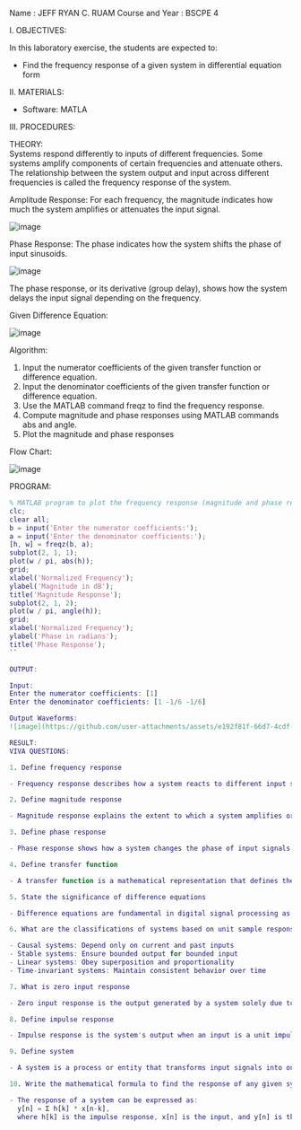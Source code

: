 Name			: JEFF RYAN C. RUAM
Course and Year	: BSCPE 4


I. OBJECTIVES:  

In this laboratory exercise, the students are expected to:  
- Find the frequency response of a given system in differential equation form

II. MATERIALS:  

- Software: MATLA

III. PROCEDURES:  

THEORY:  
Systems respond differently to inputs of different frequencies. Some systems amplify components of certain frequencies and attenuate others. The relationship between the system output and input across different frequencies is called the frequency response of the system.

Amplitude Response: For each frequency, the magnitude indicates how much the system amplifies or attenuates the input signal.  

![image](https://github.com/user-attachments/assets/00e54c19-9ba9-4551-92ac-9ca9159cba8c)

Phase Response: The phase indicates how the system shifts the phase of input sinusoids. 

![image](https://github.com/user-attachments/assets/cc5aa798-948e-4998-a4d5-9a11642cec09)

The phase response, or its derivative (group delay), shows how the system delays the input signal depending on the frequency.

Given Difference Equation:  

![image](https://github.com/user-attachments/assets/ca669cb3-49ca-4105-93e8-44ba53367897)

Algorithm:  

1. Input the numerator coefficients of the given transfer function or difference equation.  
2. Input the denominator coefficients of the given transfer function or difference equation.  
3. Use the MATLAB command freqz to find the frequency response.  
4. Compute magnitude and phase responses using MATLAB commands abs and angle.  
5. Plot the magnitude and phase responses

Flow Chart:  

![image](https://github.com/user-attachments/assets/f1a60684-2be0-4a83-bf88-7de668317a0c)

PROGRAM:  

```matlab
% MATLAB program to plot the frequency response (magnitude and phase response) of a given difference equation. 
clc; 
clear all; 
b = input('Enter the numerator coefficients:'); 
a = input('Enter the denominator coefficients:'); 
[h, w] = freqz(b, a); 
subplot(2, 1, 1); 
plot(w / pi, abs(h)); 
grid; 
xlabel('Normalized Frequency'); 
ylabel('Magnitude in dB'); 
title('Magnitude Response'); 
subplot(2, 1, 2); 
plot(w / pi, angle(h)); 
grid; 
xlabel('Normalized Frequency'); 
ylabel('Phase in radians'); 
title('Phase Response');
``

OUTPUT:  

Input:  
Enter the numerator coefficients: [1]  
Enter the denominator coefficients: [1 -1/6 -1/6]

Output Waveforms:  
![image](https://github.com/user-attachments/assets/e192f81f-66d7-4cdf-8305-91ef0c0ea90c)

RESULT:  
VIVA QUESTIONS:

1. Define frequency response  

- Frequency response describes how a system reacts to different input signal frequencies by altering their amplitude and phase. It helps in understanding the system's behavior in the frequency domain.  

2. Define magnitude response  

- Magnitude response explains the extent to which a system amplifies or attenuates an input signal at specific frequencies.  

3. Define phase response  

- Phase response shows how a system changes the phase of input signals across various frequencies, indicating any time shifts introduced by the system.  

4. Define transfer function  

- A transfer function is a mathematical representation that defines the input-output relationship of a system in the frequency domain. It is often written as the ratio of output to input in the Laplace or z-domain.  

5. State the significance of difference equations  

- Difference equations are fundamental in digital signal processing as they represent the relationship between the input and output of discrete-time systems. They are used in designing and analyzing such systems.  

6. What are the classifications of systems based on unit sample response  

- Causal systems: Depend only on current and past inputs  
- Stable systems: Ensure bounded output for bounded input  
- Linear systems: Obey superposition and proportionality  
- Time-invariant systems: Maintain consistent behavior over time  

7. What is zero input response  

- Zero input response is the output generated by a system solely due to its initial conditions, without any external input applied.  

8. Define impulse response  

- Impulse response is the system's output when an input is a unit impulse. It provides a complete description of the system's characteristics in the time domain.  

9. Define system  

- A system is a process or entity that transforms input signals into output signals according to a defined set of rules or operations.  

10. Write the mathematical formula to find the response of any given system  

- The response of a system can be expressed as:  
  y[n] = Σ h[k] * x[n-k],  
  where h[k] is the impulse response, x[n] is the input, and y[n] is the output.  
